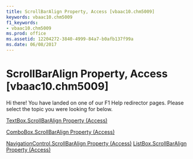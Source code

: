 ```yaml
---
title: ScrollBarAlign Property, Access [vbaac10.chm5009]
keywords: vbaac10.chm5009
f1_keywords:
- vbaac10.chm5009
ms.prod: office
ms.assetid: 12204272-3840-4999-84a7-b0afb137f99a
ms.date: 06/08/2017
---
```



# ScrollBarAlign Property, Access [vbaac10.chm5009]

Hi there! You have landed on one of our F1 Help redirector pages. Please select the topic you were looking for below.

[TextBox.ScrollBarAlign Property (Access)](http://msdn.microsoft.com/library/5a8a77df-571a-7294-8be8-0ff2c4546131%28Office.15%29.aspx)

[ComboBox.ScrollBarAlign Property (Access)](http://msdn.microsoft.com/library/ded4533c-2879-d57f-b6ff-cccd20a88090%28Office.15%29.aspx)

[NavigationControl.ScrollBarAlign Property (Access)](http://msdn.microsoft.com/library/b685e196-513e-fe57-d993-d1e2f4051a4c%28Office.15%29.aspx)
[ListBox.ScrollBarAlign Property (Access)](http://msdn.microsoft.com/library/6eb9b2d1-e306-5980-7ad0-ff0b9c1cd0c6%28Office.15%29.aspx)

